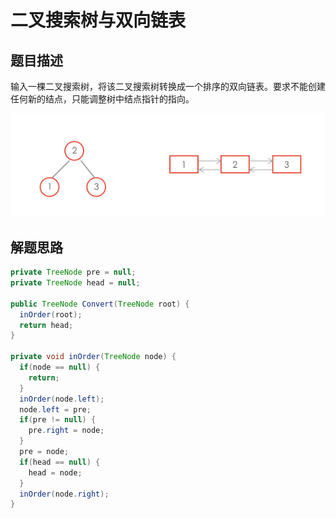 # 二叉搜索树与双向链表

## 题目描述

输入一棵二叉搜索树，将该二叉搜索树转换成一个排序的双向链表。要求不能创建任何新的结点，只能调整树中结点指针的指向。

![algo_convert.png](../pic/algo_convert.png)

## 解题思路

```java
private TreeNode pre = null;
private TreeNode head = null;

public TreeNode Convert(TreeNode root) {
  inOrder(root);
  return head;
}

private void inOrder(TreeNode node) {
  if(node == null) {
    return;
  }
  inOrder(node.left);
  node.left = pre;
  if(pre != null) {
    pre.right = node;
  }
  pre = node;
  if(head == null) {
    head = node;
  }
  inOrder(node.right);
}
```